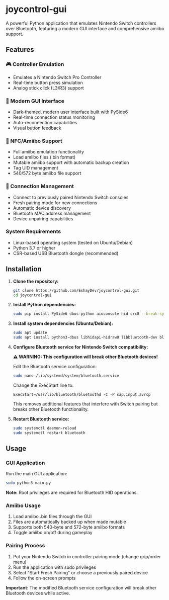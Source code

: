 # joycontrol-gui

A powerful Python application that emulates Nintendo Switch controllers over Bluetooth, featuring a modern GUI interface and comprehensive amiibo support.

## Features

### 🎮 Controller Emulation
- Emulates a Nintendo Switch Pro Controller
- Real-time button press simulation
- Analog stick click (L3/R3) support

### 🎨 Modern GUI Interface
- Dark-themed, modern user interface built with PySide6
- Real-time connection status monitoring
- Auto-reconnection capabilities
- Visual button feedback

### 📱 NFC/Amiibo Support
- Full amiibo emulation functionality
- Load amiibo files (.bin format)
- Mutable amiibo support with automatic backup creation
- Tag UID management
- 540/572 byte amiibo file support

### 🔌 Connection Management
- Connect to previously paired Nintendo Switch consoles
- Fresh pairing mode for new connections
- Automatic device discovery
- Bluetooth MAC address management
- Device unpairing capabilities

### System Requirements
- Linux-based operating system (tested on Ubuntu/Debian)
- Python 3.7 or higher
- CSR-based USB Bluetooth dongle (recommended)

## Installation

1. **Clone the repository:**
   ```bash
   git clone https://github.com/EshayDev/joycontrol-gui.git
   cd joycontrol-gui
   ```

2. **Install Python dependencies:**
   ```bash
   sudo pip install PySide6 dbus-python aioconsole hid crc8 --break-system-packages
   ```

3. **Install system dependencies (Ubuntu/Debian):**
   ```bash
   sudo apt update
   sudo apt install python3-dbus libhidapi-hidraw0 libbluetooth-dev bluez
   ```

4. **Configure Bluetooth service for Nintendo Switch compatibility:**
   
   **⚠️ WARNING: This configuration will break other Bluetooth devices!**
   
   Edit the Bluetooth service configuration:
   ```bash
   sudo nano /lib/systemd/system/bluetooth.service
   ```
   
   Change the ExecStart line to:
   ```
   ExecStart=/usr/lib/bluetooth/bluetoothd -C -P sap,input,avrcp
   ```
   
   This removes additional features that interfere with Switch pairing but breaks other Bluetooth functionality.

5. **Restart Bluetooth service:**
   ```bash
   sudo systemctl daemon-reload
   sudo systemctl restart bluetooth
   ```

## Usage

### GUI Application

Run the main GUI application:
```bash
sudo python3 main.py
```

**Note:** Root privileges are required for Bluetooth HID operations.

### Amiibo Usage

1. Load amiibo .bin files through the GUI
2. Files are automatically backed up when made mutable
3. Supports both 540-byte and 572-byte amiibo formats
4. Toggle amiibo on/off during gameplay

### Pairing Process
1. Put your Nintendo Switch in controller pairing mode (change grip/order menu)
2. Run the application with sudo privileges
3. Select "Start Fresh Pairing" or choose a previously paired device
4. Follow the on-screen prompts

**Important**: The modified Bluetooth service configuration will break other Bluetooth devices while active.